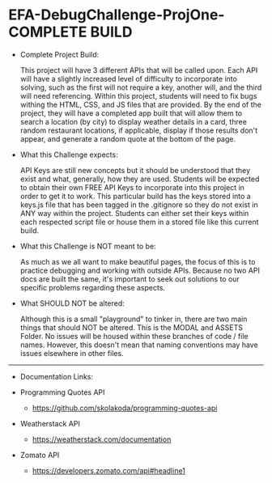 # EFA-DebugChallenge-ProjOne-COMPLETE BUILD

* Complete Project Build:

	This project will have 3 different APIs that will be called upon.  Each API will have a slightly increased level of difficulty to incorporate into solving, such as the first will not require a key, another will, and the third will need referencing.  Within this project, students will need to fix bugs withing the HTML, CSS, and JS files that are provided.  By the end of the project, they will have a completed app built that will allow them to search a location (by city) to display weather details in a card, three random restaurant locations, if applicable, display if those results don't appear, and generate a random quote at the bottom of the page.

* What this Challenge expects:

	API Keys are still new concepts but it should be understood that they exist and what, generally, how they are used.  Students will be expected to obtain their own FREE API Keys to incorporate into this project in order to get it to work.  This particular build has the keys stored into a keys.js file that has been tagged in the .gitignore so they do not exist in ANY way within the project.  Students can either set their keys within each respected script file or house them in a stored file like this current build.

* What this Challenge is NOT meant to be:

	As much as we all want to make beautiful pages, the focus of this is to practice debugging and working with outside APIs.  Because no two API docs are built the same, it's important to seek out solutions to our specific problems regarding these aspects.

* What SHOULD NOT be altered:

	Although this is a small "playground" to tinker in, there are two main things that should NOT be altered.  This is the MODAL and ASSETS Folder.  No issues will be housed within these branches of code / file names.  However, this doesn't mean that naming conventions may have issues elsewhere in other files.

--------------------------------------------------------------------------------

* Documentation Links:
- Programming Quotes API
    - https://github.com/skolakoda/programming-quotes-api

- Weatherstack API
    - https://weatherstack.com/documentation

- Zomato API
    - https://developers.zomato.com/api#headline1